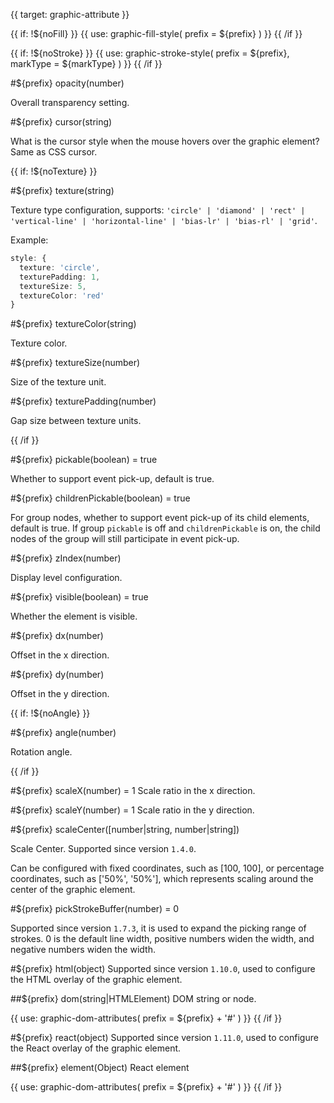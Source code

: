 {{ target: graphic-attribute }}

<!-- IAttribute Common Graphic Attributes -->

{{ if: !${noFill} }}
{{ use: graphic-fill-style(
  prefix = ${prefix}
) }}
{{ /if }}

{{ if: !${noStroke} }}
{{ use: graphic-stroke-style(
  prefix = ${prefix},
  markType = ${markType}
) }}
{{ /if }}

#${prefix} opacity(number)

Overall transparency setting.

#${prefix} cursor(string)

What is the cursor style when the mouse hovers over the graphic element? Same as CSS cursor.

{{ if: !${noTexture} }}

#${prefix} texture(string)

Texture type configuration, supports: `'circle' | 'diamond' | 'rect' | 'vertical-line' | 'horizontal-line' | 'bias-lr' | 'bias-rl' | 'grid'`.

Example:

```ts
style: {
  texture: 'circle',
  texturePadding: 1,
  textureSize: 5,
  textureColor: 'red'
}
```

#${prefix} textureColor(string)

Texture color.

#${prefix} textureSize(number)

Size of the texture unit.

#${prefix} texturePadding(number)

Gap size between texture units.

{{ /if }}

#${prefix} pickable(boolean) = true

Whether to support event pick-up, default is true.

#${prefix} childrenPickable(boolean) = true

For group nodes, whether to support event pick-up of its child elements, default is true. If group `pickable` is off and `childrenPickable` is on, the child nodes of the group will still participate in event pick-up.

#${prefix} zIndex(number)

Display level configuration.

#${prefix} visible(boolean) = true

Whether the element is visible.

#${prefix} dx(number)

Offset in the x direction.

#${prefix} dy(number)

Offset in the y direction.

{{ if: !${noAngle} }}

#${prefix} angle(number)

Rotation angle.

{{ /if }}

#${prefix} scaleX(number) = 1
Scale ratio in the x direction.

#${prefix} scaleY(number) = 1
Scale ratio in the y direction.

#${prefix} scaleCenter([number|string, number|string])

Scale Center. Supported since version `1.4.0`.

Can be configured with fixed coordinates, such as [100, 100], or percentage coordinates, such as ['50%', '50%'], which represents scaling around the center of the graphic element.

#${prefix} pickStrokeBuffer(number) = 0

Supported since version `1.7.3`, it is used to expand the picking range of strokes. 0 is the default line width, positive numbers widen the width, and negative numbers widen the width.

#${prefix} html(object)
Supported since version `1.10.0`, used to configure the HTML overlay of the graphic element.

##${prefix} dom(string|HTMLElement)
DOM string or node.

{{ use: graphic-dom-attributes(
  prefix = ${prefix} + '#'
) }}
{{ /if }}

#${prefix} react(object)
Supported since version `1.11.0`, used to configure the React overlay of the graphic element.

##${prefix} element(Object)
React element

{{ use: graphic-dom-attributes(
  prefix = ${prefix} + '#'
) }}
{{ /if }}
